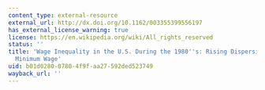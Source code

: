 ```yaml
---
content_type: external-resource
external_url: http://dx.doi.org/10.1162/003355399556197
has_external_license_warning: true
license: https://en.wikipedia.org/wiki/All_rights_reserved
status: ''
title: 'Wage Inequality in the U.S. During the 1980''s: Rising Dispersion or Falling
  Minimum Wage'
uid: b01d0280-0780-4f9f-aa27-592ded523749
wayback_url: ''
---
```

